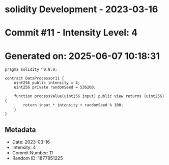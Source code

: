 ﻿# solidity Development - 2023-03-16
# Commit #11 - Intensity Level: 4
# Generated on: 2025-06-07 10:18:31
```solidity
pragma solidity ^0.8.0;

contract DataProcessor11 {
    uint256 public intensity = 4;
    uint256 private randomSeed = 536260;

    function processValue(uint256 input) public view returns (uint256) {
        return input * intensity + randomSeed % 100;
    }
}
```
## Metadata
- Date: 2023-03-16
- Intensity: 4
- Commit Number: 11
- Random ID: 1877851225

